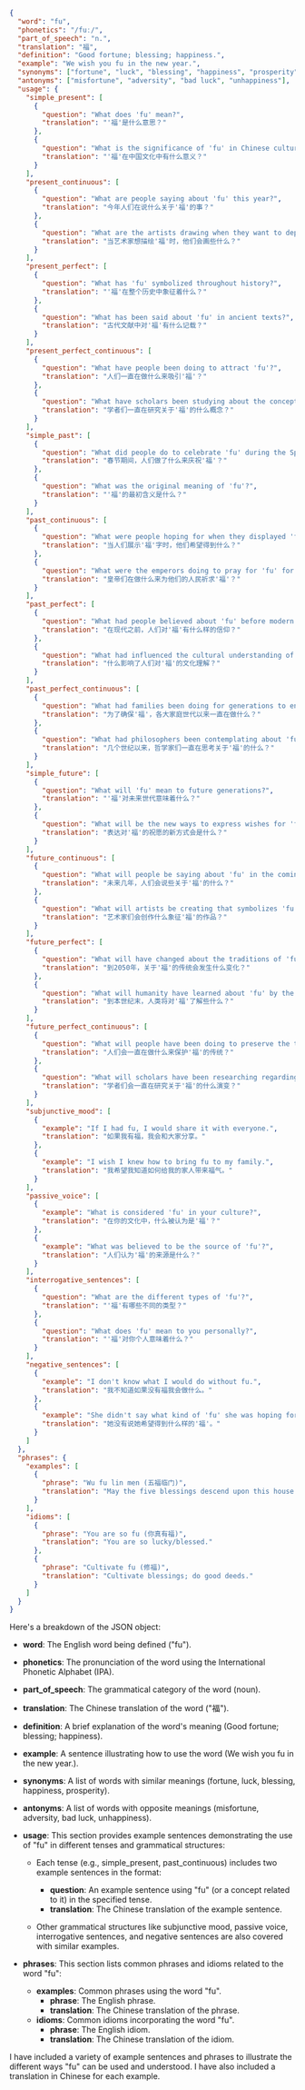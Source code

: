 ```json
{
  "word": "fu",
  "phonetics": "/fuː/",
  "part_of_speech": "n.",
  "translation": "福",
  "definition": "Good fortune; blessing; happiness.",
  "example": "We wish you fu in the new year.",
  "synonyms": ["fortune", "luck", "blessing", "happiness", "prosperity"],
  "antonyms": ["misfortune", "adversity", "bad luck", "unhappiness"],
  "usage": {
    "simple_present": [
      {
        "question": "What does 'fu' mean?",
        "translation": "'福'是什么意思？"
      },
      {
        "question": "What is the significance of 'fu' in Chinese culture?",
        "translation": "'福'在中国文化中有什么意义？"
      }
    ],
    "present_continuous": [
      {
        "question": "What are people saying about 'fu' this year?",
        "translation": "今年人们在说什么关于'福'的事？"
      },
      {
        "question": "What are the artists drawing when they want to depict 'fu'?",
        "translation": "当艺术家想描绘'福'时，他们会画些什么？"
      }
    ],
    "present_perfect": [
      {
        "question": "What has 'fu' symbolized throughout history?",
        "translation": "'福'在整个历史中象征着什么？"
      },
      {
        "question": "What has been said about 'fu' in ancient texts?",
        "translation": "古代文献中对'福'有什么记载？"
      }
    ],
    "present_perfect_continuous": [
      {
        "question": "What have people been doing to attract 'fu'?",
        "translation": "人们一直在做什么来吸引'福'？"
      },
      {
        "question": "What have scholars been studying about the concept of 'fu'?",
        "translation": "学者们一直在研究关于'福'的什么概念？"
      }
    ],
    "simple_past": [
      {
        "question": "What did people do to celebrate 'fu' during the Spring Festival?",
        "translation": "春节期间，人们做了什么来庆祝'福'？"
      },
      {
        "question": "What was the original meaning of 'fu'?",
        "translation": "'福'的最初含义是什么？"
      }
    ],
    "past_continuous": [
      {
        "question": "What were people hoping for when they displayed 'fu' characters?",
        "translation": "当人们展示'福'字时，他们希望得到什么？"
      },
      {
        "question": "What were the emperors doing to pray for 'fu' for their people?",
        "translation": "皇帝们在做什么来为他们的人民祈求'福'？"
      }
    ],
    "past_perfect": [
      {
        "question": "What had people believed about 'fu' before modern times?",
        "translation": "在现代之前，人们对'福'有什么样的信仰？"
      },
      {
        "question": "What had influenced the cultural understanding of 'fu'?",
        "translation": "什么影响了人们对'福'的文化理解？"
      }
    ],
    "past_perfect_continuous": [
      {
        "question": "What had families been doing for generations to ensure 'fu'?",
        "translation": "为了确保'福'，各大家庭世代以来一直在做什么？"
      },
      {
        "question": "What had philosophers been contemplating about 'fu' for centuries?",
        "translation": "几个世纪以来，哲学家们一直在思考关于'福'的什么？"
      }
    ],
    "simple_future": [
      {
        "question": "What will 'fu' mean to future generations?",
        "translation": "'福'对未来世代意味着什么？"
      },
      {
        "question": "What will be the new ways to express wishes for 'fu'?",
        "translation": "表达对'福'的祝愿的新方式会是什么？"
      }
    ],
    "future_continuous": [
      {
        "question": "What will people be saying about 'fu' in the coming years?",
        "translation": "未来几年，人们会说些关于'福'的什么？"
      },
      {
        "question": "What will artists be creating that symbolizes 'fu'?",
        "translation": "艺术家们会创作什么象征'福'的作品？"
      }
    ],
    "future_perfect": [
      {
        "question": "What will have changed about the traditions of 'fu' by 2050?",
        "translation": "到2050年，关于'福'的传统会发生什么变化？"
      },
      {
        "question": "What will humanity have learned about 'fu' by the end of the century?",
        "translation": "到本世纪末，人类将对'福'了解些什么？"
      }
    ],
    "future_perfect_continuous": [
      {
        "question": "What will people have been doing to preserve the traditions of 'fu'?",
        "translation": "人们会一直在做什么来保护'福'的传统？"
      },
      {
        "question": "What will scholars have been researching regarding the evolution of 'fu'?",
        "translation": "学者们会一直在研究关于'福'的什么演变？"
      }
    ],
    "subjunctive_mood": [
      {
        "example": "If I had fu, I would share it with everyone.",
        "translation": "如果我有福，我会和大家分享。"
      },
      {
        "example": "I wish I knew how to bring fu to my family.",
        "translation": "我希望我知道如何给我的家人带来福气。"
      }
    ],
    "passive_voice": [
      {
        "example": "What is considered 'fu' in your culture?",
        "translation": "在你的文化中，什么被认为是'福'？"
      },
      {
        "example": "What was believed to be the source of 'fu'?",
        "translation": "人们认为'福'的来源是什么？"
      }
    ],
    "interrogative_sentences": [
      {
        "question": "What are the different types of 'fu'?",
        "translation": "'福'有哪些不同的类型？"
      },
      {
        "question": "What does 'fu' mean to you personally?",
        "translation": "'福'对你个人意味着什么？"
      }
    ],
    "negative_sentences": [
      {
        "example": "I don't know what I would do without fu.",
        "translation": "我不知道如果没有福我会做什么。"
      },
      {
        "example": "She didn't say what kind of 'fu' she was hoping for.",
        "translation": "她没有说她希望得到什么样的'福'。"
      }
    ]
  },
  "phrases": {
    "examples": [
      {
        "phrase": "Wu fu lin men (五福临门)",
        "translation": "May the five blessings descend upon this house (longevity, wealth, health, love of virtue, and a natural death)."
      }
    ],
    "idioms": [
      {
        "phrase": "You are so fu (你真有福)",
        "translation": "You are so lucky/blessed."
      },
      {
        "phrase": "Cultivate fu (修福)",
        "translation": "Cultivate blessings; do good deeds."
      }
    ]
  }
}
```

Here's a breakdown of the JSON object:

*   **word**: The English word being defined ("fu").
*   **phonetics**: The pronunciation of the word using the International Phonetic Alphabet (IPA).
*   **part\_of\_speech**:  The grammatical category of the word (noun).
*   **translation**: The Chinese translation of the word ("福").
*   **definition**: A brief explanation of the word's meaning (Good fortune; blessing; happiness).
*   **example**: A sentence illustrating how to use the word (We wish you fu in the new year.).
*   **synonyms**: A list of words with similar meanings (fortune, luck, blessing, happiness, prosperity).
*   **antonyms**: A list of words with opposite meanings (misfortune, adversity, bad luck, unhappiness).
*   **usage**:  This section provides example sentences demonstrating the use of "fu" in different tenses and grammatical structures:

    *   Each tense (e.g., simple\_present, past\_continuous) includes two example sentences in the format:

        *   **question**: An example sentence using "fu" (or a concept related to it) in the specified tense.
        *   **translation**: The Chinese translation of the example sentence.
    *   Other grammatical structures like subjunctive mood, passive voice, interrogative sentences, and negative sentences are also covered with similar examples.
*   **phrases**: This section lists common phrases and idioms related to the word "fu":

    *   **examples**: Common phrases using the word "fu".
        *   **phrase**: The English phrase.
        *   **translation**: The Chinese translation of the phrase.
    *   **idioms**: Common idioms incorporating the word "fu".
        *   **phrase**: The English idiom.
        *   **translation**: The Chinese translation of the idiom.

I have included a variety of example sentences and phrases to illustrate the different ways "fu" can be used and understood. I have also included a translation in Chinese for each example.
 